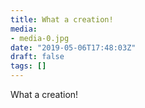 ```yaml
---
title: What a creation!
media:
- media-0.jpg
date: "2019-05-06T17:48:03Z"
draft: false
tags: []
---
```

What a creation\!
